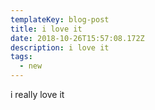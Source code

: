 ```yaml
---
templateKey: blog-post
title: i love it
date: 2018-10-26T15:57:08.172Z
description: i love it
tags:
  - new
---
```

i really love it
